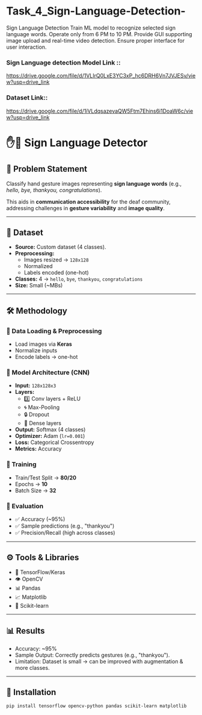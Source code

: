 # Task_4_Sign-Language-Detection-
Sign Language Detection Train ML model to recognize selected sign language words. Operate only from 6 PM to 10 PM. Provide GUI supporting image upload and real-time video detection. Ensure proper interface for user interaction.

### Sign Language detection Model Link :: 


https://drive.google.com/file/d/1VLIrQ0LxE3YC3xP_hc6DRH6Vn7JVJESv/view?usp=drive_link



### Dataset Link::


https://drive.google.com/file/d/1iVLdqsazevaQW5Ftm7Ehins6i1DoaW6c/view?usp=drive_link

# ✋🤟 Sign Language Detector  

## 📌 Problem Statement  
Classify hand gesture images representing **sign language words** (e.g., *hello, bye, thankyou, congratulations*).  

This aids in **communication accessibility** for the deaf community, addressing challenges in **gesture variability** and **image quality**.  

---

## 📂 Dataset  
- **Source:** Custom dataset (4 classes).  
- **Preprocessing:**  
  - Images resized → `128x128`  
  - Normalized  
  - Labels encoded (one-hot)  
- **Classes:** 4 → `hello`, `bye`, `thankyou`, `congratulations`  
- **Size:** Small (~MBs)  

---

## 🛠 Methodology  

### 🔹 Data Loading & Preprocessing  
- Load images via **Keras**  
- Normalize inputs  
- Encode labels → one-hot  

### 🔹 Model Architecture (CNN)  
- **Input:** `128x128x3`  
- **Layers:**  
  - 3️⃣ Conv layers + ReLU  
  - 🌀 Max-Pooling  
  - 🔒 Dropout  
  - 🔗 Dense layers  
- **Output:** Softmax (4 classes)  
- **Optimizer:** Adam (`lr=0.001`)  
- **Loss:** Categorical Crossentropy  
- **Metrics:** Accuracy  

### 🔹 Training  
- Train/Test Split → **80/20**  
- Epochs → **10**  
- Batch Size → **32**  

### 🔹 Evaluation  
- ✅ Accuracy (~95%)  
- ✅ Sample predictions (e.g., "thankyou")  
- ✅ Precision/Recall (high across classes)  

---

## ⚙ Tools & Libraries  
- 🧠 TensorFlow/Keras  
- 👁 OpenCV  
- 📊 Pandas  
- 📈 Matplotlib  
- 🔢 Scikit-learn  

---

## 📊 Results  
- Accuracy: ~95%  
- Sample Output: Correctly predicts gestures (e.g., "thankyou").  
- Limitation: Dataset is small → can be improved with augmentation & more classes.  

---

## 🚀 Installation  
```bash
pip install tensorflow opencv-python pandas scikit-learn matplotlib
